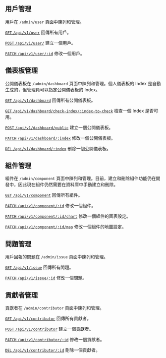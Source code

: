 ## 用戶管理

用戶在 `/admin/user` 頁面中陳列和管理。

[`GET` `/api/v1/user`](/back-end/user-apis) 回傳所有用戶。

[`POST` `/api/v1/user/`](/back-end/user-apis) 建立一個用戶。

[`PATCH` `/api/v1/user/:id`](/back-end/user-apis) 修改一個用戶。

## 儀表板管理

公開儀表板在 `/admin/dashboard` 頁面中陳列和管理。個人儀表板的 Index 是自動生成的，但管理員可以指定公開儀表板的 Index。

[`GET` `/api/v1/dashboard`](/back-end/dashboard-apis) 回傳所有公開儀表板。

[`GET` `/api/v1/dashboard/check-index/:index-to-check`](/back-end/dashboard-apis) 檢查一個 Index 是否可用。

[`POST` `/api/v1/dashboard/public`](/back-end/dashboard-apis) 建立一個公開儀表板。

[`PATCH` `/api/v1/dashboard/:index`](/back-end/dashboard-apis) 修改一個公開儀表板。

[`DEL` `/api/v1/dashboard/:index`](/back-end/dashboard-apis) 刪除一個公開儀表板。

## 組件管理

組件在 `/admin/component` 頁面中陳列和管理。目前，建立和刪除組件功能仍在開發中，因此現在組件仍然需要在資料庫中手動建立和刪除。

[`GET` `/api/v1/component`](/back-end/component-config-apis) 回傳所有組件。

[`PATCH` `/api/v1/component/:id`](/back-end/component-config-apis) 修改一個組件。

[`PATCH` `/api/v1/component/:id/chart`](/back-end/component-config-apis) 修改一個組件的圖表設定。

[`PATCH` `/api/v1/component/:id/map`](/back-end/component-config-apis) 修改一個組件的地圖設定。

## 問題管理

用戶回報的問題在 `/admin/issue` 頁面中陳列和管理。

[`GET` `/api/v1/issue`](/back-end/issue-apis) 回傳所有問題。

[`PATCH` `/api/v1/issue/:id`](/back-end/issue-apis) 修改一個問題。

## 貢獻者管理

貢獻者在 `/admin/contributor` 頁面中陳列和管理。

[`GET` `/api/v1/contributor`](/back-end/contributor-apis) 回傳所有貢獻者。

[`POST` `/api/v1/contributor`](/back-end/contributor-apis) 建立一個貢獻者。

[`PATCH` `/api/v1/contributor/:id`](/back-end/contributor-apis) 修改一個貢獻者。

[`DEL` `/api/v1/contributor/:id`](/back-end/contributor-apis) 刪除一個貢獻者。
